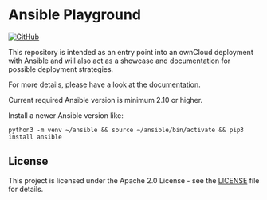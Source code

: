 # Ansible Playground

[![GitHub](https://img.shields.io/github/license/owncloud-ansible/mariadb)](https://github.com/owncloud-ansible/mariadb/blob/master/LICENSE)

This repository is intended as an entry point into an ownCloud deployment with Ansible and will also act as a showcase and documentation for possible deployment strategies.

For more details, please have a look at the [documentation](https://owncloud-ansible.github.io/).

Current required Ansible version is minimum 2.10 or higher.

Install a newer Ansible version like:

`python3 -m venv ~/ansible && source ~/ansible/bin/activate && pip3 install ansible`

## License

This project is licensed under the Apache 2.0 License - see the [LICENSE](LICENSE) file for details.
